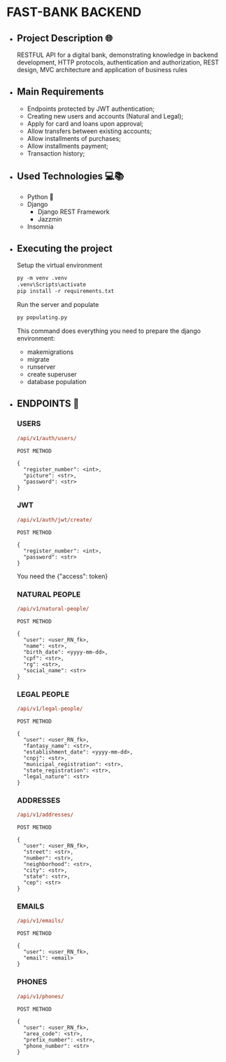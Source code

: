 # FAST-BANK BACKEND

* ## Project Description 🌐
  RESTFUL API for a digital bank, demonstrating knowledge in backend development, HTTP protocols, authentication and authorization, REST design, MVC architecture and application of business rules

* ## Main Requirements 
  * Endpoints protected by JWT authentication;
  * Creating new users and accounts (Natural and Legal);
  * Apply for card and loans upon approval;
  * Allow transfers between existing accounts;
  * Allow installments of purchases;
  * Allow installments payment; 
  * Transaction history;

* ## Used Technologies 💻📚
  * Python 🐍
  * Django
    - Django REST Framework
    - Jazzmin
  * Insomnia

* ## Executing the project
  Setup the virtual environment
  ```ps
  py -m venv .venv
  .venv\Scripts\activate
  pip install -r requirements.txt
  ```
  Run the server and populate
  ```ps
  py populating.py
  ```
  This command does everything you need to prepare the django environment: 
    - makemigrations
    - migrate
    - runserver
    - create superuser
    - database population

* ## ENDPOINTS 🏁
  ### USERS

    ```ps
    /api/v1/auth/users/
    ```
    ```` POST METHOD ````

    ```
    {
      "register_number": <int>,
      "picture": <str>,
      "password": <str>
    }
    ```

  ### JWT

    ```ps
    /api/v1/auth/jwt/create/
    ```

    ```` POST METHOD ````

    ```
    {
      "register_number": <int>,
      "password": <str>
    }
    ```
    You need the {"access": token}

  ### NATURAL PEOPLE
    ```ps
    /api/v1/natural-people/
    ```
    ```` POST METHOD ````

    ```
    {
      "user": <user_RN_fk>,
      "name": <str>,
      "birth_date": <yyyy-mm-dd>,
      "cpf": <str>,
      "rg": <str>,
      "social_name": <str>
    }
    ```

  ### LEGAL PEOPLE
    ```ps
    /api/v1/legal-people/
    ```
    ```` POST METHOD ````

    ```
    {
      "user": <user_RN_fk>,
      "fantasy_name": <str>,
      "establishment_date": <yyyy-mm-dd>,
      "cnpj": <str>,
      "municipal_registration": <str>,
      "state_registration": <str>,
      "legal_nature": <str>
    }
    ```

  ### ADDRESSES
    ```ps
    /api/v1/addresses/
    ```
    ```` POST METHOD ````

    ```
    {
      "user": <user_RN_fk>,
      "street": <str>,
      "number": <str>,
      "neighborhood": <str>,
      "city": <str>,
      "state": <str>,
      "cep": <str>
    }
    ```

  ### EMAILS
    ```ps
    /api/v1/emails/
    ```
    ```` POST METHOD ````

    ```
    {
      "user": <user_RN_fk>,
      "email": <email>
    }
    ```

  ### PHONES
    ```ps
    /api/v1/phones/
    ```
    ```` POST METHOD ````

    ```
    {
      "user": <user_RN_fk>,
      "area_code": <str>,
      "prefix_number": <str>,
      "phone_number": <str>
    }
    ```


